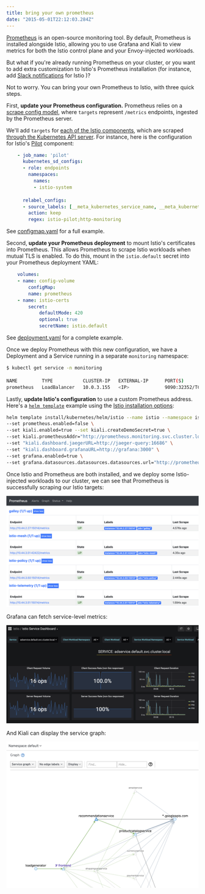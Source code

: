 ```yaml
---
title: bring your own prometheus
date: "2015-05-01T22:12:03.284Z"
---
```


[Prometheus](https://prometheus.io/docs/introduction/overview/) is an open-source monitoring tool. By default, Prometheus is installed alongside Istio, allowing you to use Grafana and Kiali to view metrics for both the Istio control plane and your Envoy-injected workloads.

But what if you're already running Prometheus on your cluster, or you want to add extra customization to Istio's Prometheus installation (for instance, add [Slack notifications](https://prometheus.io/docs/alerting/notification_examples/#customizing-slack-notifications) for Istio )?

Not to worry. You can bring your own Prometheus to Istio, with three quick steps.

First, **update your Prometheus configuration.** Prometheus relies on a [scrape config model](https://prometheus.io/docs/prometheus/latest/configuration/configuration/#scrape_config), where `targets` represent `/metrics` endpoints, ingested by the Prometheus server.

We'll add `targets` for [each of the Istio components](https://istio.io/docs/tasks/telemetry/metrics/querying-metrics/), which are scraped [through the Kubernetes API server](https://prometheus.io/docs/prometheus/latest/configuration/configuration/#kubernetes_sd_config). For instance, here is the configuration for Istio's [Pilot](https://istio.io/docs/concepts/traffic-management/#pilot) component:

```YAML
    - job_name: 'pilot'
      kubernetes_sd_configs:
      - role: endpoints
        namespaces:
          names:
          - istio-system

      relabel_configs:
      - source_labels: [__meta_kubernetes_service_name, __meta_kubernetes_endpoint_port_name]
        action: keep
        regex: istio-pilot;http-monitoring
```

See [configmap.yaml]() for a full example.

Second, **update your Prometheus deployment** to mount Istio's certificates into Prometheus. This allows Prometheus to scrape Istio workloads when mutual TLS is enabled. To do this, mount in the `istio.default` secret into your Prometheus deployment YAML:

```YAML
    volumes:
    - name: config-volume
        configMap:
        name: prometheus
    - name: istio-certs
        secret:
            defaultMode: 420
            optional: true
            secretName: istio.default
```

See [deployment.yaml]() for a complete example.

Once we deploy Prometheus with this new configuration, we have a Deployment and a Service running in a separate `monitoring` namespace:

```bash
$ kubectl get service -n monitoring

NAME         TYPE           CLUSTER-IP   EXTERNAL-IP      PORT(S)          AGE
prometheus   LoadBalancer   10.0.3.155   <IP>             9090:32352/TCP   21m
```

Lastly, **update Istio's configuration** to use a custom Prometheus address. Here's a [`helm template`](https://istio.io/docs/setup/kubernetes/install/helm/) example using the [Istio installation options](https://istio.io/docs/reference/config/installation-options/#grafana-options):

```bash
helm template install/kubernetes/helm/istio --name istio --namespace istio-system \
--set prometheus.enabled=false \
--set kiali.enabled=true --set kiali.createDemoSecret=true \
--set kiali.prometheusAddr="http://prometheus.monitoring.svc.cluster.local:9090" \
--set "kiali.dashboard.jaegerURL=http://jaeger-query:16686" \
--set "kiali.dashboard.grafanaURL=http://grafana:3000" \
--set grafana.enabled=true \
--set grafana.datasources.datasources.datasources.url="http://prometheus.monitoring.svc.cluster.local:9090"  > istio.yaml
```

Once Istio and Prometheus are both installed, and we deploy some Istio-injected workloads to our cluster, we can see that Prometheus is successfully scraping our Istio targets:

![](prometheus.png)

Grafana can fetch service-level metrics:

![](grafana.png)

And Kiali can display the service graph:

![](kiali.png)




